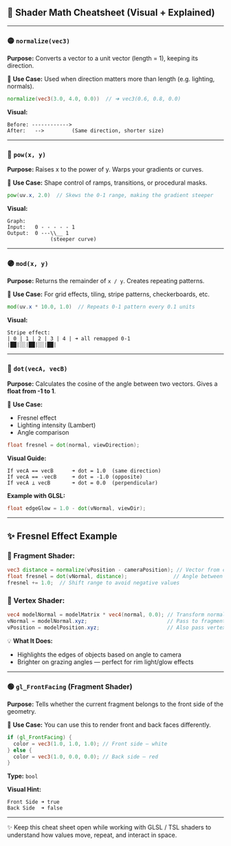 ## 🎨 Shader Math Cheatsheet (Visual + Explained)

---

### 🟡 `normalize(vec3)`

**Purpose:** Converts a vector to a unit vector (length = 1), keeping its direction.

📌 **Use Case:** Used when direction matters more than length (e.g. lighting, normals).

```glsl
normalize(vec3(3.0, 4.0, 0.0))  // ➜ vec3(0.6, 0.8, 0.0)
```

**Visual:**

```
Before: ------------>
After:   -->         (Same direction, shorter size)
```

---

### 🔵 `pow(x, y)`

**Purpose:** Raises x to the power of y. Warps your gradients or curves.

📌 **Use Case:** Shape control of ramps, transitions, or procedural masks.

```glsl
pow(uv.x, 2.0)  // Skews the 0-1 range, making the gradient steeper
```

**Visual:**

```
Graph:
Input:   0 - - - - - 1
Output:  0 ---\\__ 1
              (steeper curve)
```

---

### 🟣 `mod(x, y)`

**Purpose:** Returns the remainder of `x / y`. Creates repeating patterns.

📌 **Use Case:** For grid effects, tiling, stripe patterns, checkerboards, etc.

```glsl
mod(uv.x * 10.0, 1.0)  // Repeats 0-1 pattern every 0.1 units
```

**Visual:**

```
Stripe effect:
| 0 | 1 | 2 | 3 | 4 | ➜ all remapped 0-1
|██|░░|██|░░|██|
```

---

### 🔴 `dot(vecA, vecB)`

**Purpose:** Calculates the cosine of the angle between two vectors.
Gives a **float from -1 to 1**.

📌 **Use Case:**

* Fresnel effect
* Lighting intensity (Lambert)
* Angle comparison

```glsl
float fresnel = dot(normal, viewDirection);
```

**Visual Guide:**

```
If vecA == vecB      ➜ dot = 1.0  (same direction)
If vecA == -vecB     ➜ dot = -1.0 (opposite)
If vecA ⊥ vecB       ➜ dot = 0.0  (perpendicular)
```

**Example with GLSL:**

```glsl
float edgeGlow = 1.0 - dot(vNormal, viewDir);
```

---

## ✨ Fresnel Effect Example

### 🧪 Fragment Shader:

```glsl
vec3 distance = normalize(vPosition - cameraPosition); // Vector from camera to pixel
float fresnel = dot(vNormal, distance);               // Angle between view & normal
fresnel += 1.0;  // Shift range to avoid negative values
```

### 🧱 Vertex Shader:

```glsl
vec4 modelNormal = modelMatrix * vec4(normal, 0.0); // Transform normal to world space
vNormal = modelNormal.xyz;                          // Pass to fragment
vPosition = modelPosition.xyz;                      // Also pass vertex world position
```

💡 **What It Does:**

* Highlights the edges of objects based on angle to camera
* Brighter on grazing angles — perfect for rim light/glow effects

---

### 🟢 `gl_FrontFacing` (Fragment Shader)

**Purpose:** Tells whether the current fragment belongs to the front side of the geometry.

📌 **Use Case:** You can use this to render front and back faces differently.

```glsl
if (gl_FrontFacing) {
  color = vec3(1.0, 1.0, 1.0); // Front side — white
} else {
  color = vec3(1.0, 0.0, 0.0); // Back side — red
}
```

**Type:** `bool`

**Visual Hint:**

```
Front Side ➜ true
Back Side  ➜ false
```

---

✨ Keep this cheat sheet open while working with GLSL / TSL shaders to understand how values move, repeat, and interact in space.
